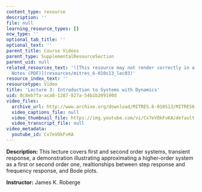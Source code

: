 ```yaml
---
content_type: resource
description: ''
file: null
learning_resource_types: []
ocw_type: ''
optional_tab_title: ''
optional_text: ''
parent_title: Course Videos
parent_type: SupplementalResourceSection
parent_uid: null
related_resources_text: '![This resource may not render correctly in a screen reader.](/images/inacessible.gif)[Lecture
  Notes (PDF)](resources/mitres_6-010s13_lec03)'
resource_index_text: ''
resourcetype: Video
title: 'Lecture 3: Introduction to Systems with Dynamics'
uid: 0c8eb7fa-aca8-1287-827a-54b1b209190d
video_files:
  archive_url: http://www.archive.org/download/MITRES.6-010S13/MITRES6-010S13_lec03_300k.mp4
  video_captions_file: null
  video_thumbnail_file: https://img.youtube.com/vi/Cx7eVOkFvKA/default.jpg
  video_transcript_file: null
video_metadata:
  youtube_id: Cx7eVOkFvKA
---
```


**Description:** This lecture covers first and second order systems, transient response, a demonstration illustrating approximating a higher-order system as a first or second order one, realtionships between step response and frequency response, and Bode plots.

**Instructor:** James K. Roberge